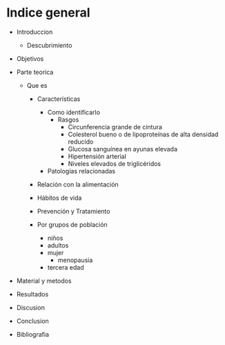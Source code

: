 # Indice general

- Introduccion
  - Descubrimiento  

- Objetivos  

- Parte teorica


  - Que es  
    - Características  
      - Como identificarlo
        - Rasgos
          - Circunferencia grande de cintura  
          - Colesterol bueno o de lipoproteínas de alta densidad reducido  
          - Glucosa sanguínea en ayunas elevada  
          - Hipertensión arterial  
          - Niveles elevados de triglicéridos
      - Patologías relacionadas

    - Relación con la alimentación
    - Hábitos de vida    
    - Prevención y Tratamiento  

    - Por grupos de población
      - niños
      - adultos
      - mujer
        - menopausia
      - tercera edad

- Material y metodos
- Resultados
- Discusion
- Conclusion
- Bibliografia




